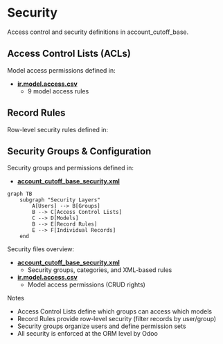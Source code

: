 # Security

Access control and security definitions in account_cutoff_base.

## Access Control Lists (ACLs)

Model access permissions defined in:
- **[ir.model.access.csv](../account_cutoff_base/security/ir.model.access.csv)**
  - 9 model access rules

## Record Rules

Row-level security rules defined in:

## Security Groups & Configuration

Security groups and permissions defined in:
- **[account_cutoff_base_security.xml](../account_cutoff_base/security/account_cutoff_base_security.xml)**

```mermaid
graph TB
    subgraph "Security Layers"
        A[Users] --> B[Groups]
        B --> C[Access Control Lists]
        C --> D[Models]
        B --> E[Record Rules]
        E --> F[Individual Records]
    end
```

Security files overview:
- **[account_cutoff_base_security.xml](../account_cutoff_base/security/account_cutoff_base_security.xml)**
  - Security groups, categories, and XML-based rules
- **[ir.model.access.csv](../account_cutoff_base/security/ir.model.access.csv)**
  - Model access permissions (CRUD rights)

Notes
- Access Control Lists define which groups can access which models
- Record Rules provide row-level security (filter records by user/group)
- Security groups organize users and define permission sets
- All security is enforced at the ORM level by Odoo
